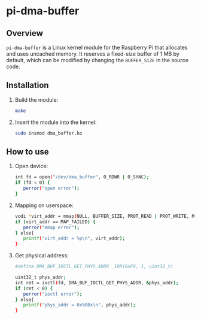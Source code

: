 # pi-dma-buffer

## Overview

`pi-dma-buffer` is a Linux kernel module for the Raspberry Pi that allocates and uses uncached memory. It reserves a fixed-size buffer of 1 MB by default, which can be modified by changing the `BUFFER_SIZE` in the source code.

## Installation

1. Build the module:
   ```bash
   make

2. Insert the module into the kernel:
   ```bash
   sudo insmod dma_buffer.ko

## How to use

1. Open device:
   ```bash
   int fd = open("/dev/dma_buffer", O_RDWR | O_SYNC);
   if (fd < 0) {
      perror("open error");
   }

2. Mapping on userspace:
   ```bash
   vodi *virt_addr = mmap(NULL, BUFFER_SIZE, PROT_READ | PROT_WRITE, MAP_SHARED, fd, 0);
   if (virt_addr == MAP_FAILED) {
      perror("mmap error");
   } else{
      printf("virt_addr = %p\n", virt_addr);
   }

3. Get physical address:
   ```bash
   #define DMA_BUF_IOCTL_GET_PHYS_ADDR _IOR(0xF0, 1, uint32_t)
   
   uint32_t phys_addr;
   int ret = ioctl(fd, DMA_BUF_IOCTL_GET_PHYS_ADDR, &phys_addr);
   if (ret < 0) {
      perror("ioctl error");
   } else{
      printf("phys_addr = 0x%08x\n", phys_addr);
   }
    
